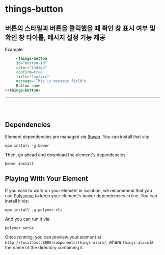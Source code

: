 # things-button

## 버튼의 스타일과 버튼을 클릭했을 때 확인 창 표시 여부 및 확인 창 타이틀, 메시지 설정 기능 제공


Example:

```html
     <things-button
     id="button-id"
     color="indigo"
     confirm=true
     title="Confirm"
     message="This is message field">
     Button name
</things-button>
```

*****
</br></br>


## Dependencies

Element dependencies are managed via [Bower](http://bower.io/). You can
install that via:

    npm install -g bower

Then, go ahead and download the element's dependencies:

    bower install

## Playing With Your Element

If you wish to work on your element in isolation, we recommend that you use
[Polyserve](https://github.com/PolymerLabs/polyserve) to keep your element's
bower dependencies in line. You can install it via:

    npm install -g polymer-cli

And you can run it via:

    polymer serve

Once running, you can preview your element at
`http://localhost:8080/components/things-alarm/`, where `things-alarm` is the name of the directory containing it.
